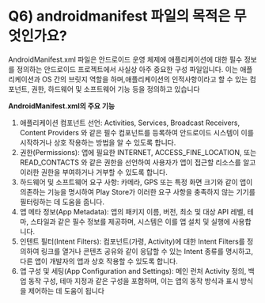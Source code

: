 # Q6) androidmanifest 파일의 목적은 무엇인가요?

AndroidManifest.xml 파일은 안드로이드 운영 체제에 애플리케이션에 대한 필수 정보를 정의하는 안드로이드 프로젝트에서 사실상 아주 중요한 구성 파일입니다. 이는 애플리케이션과 OS 간의 브릿지 역할을 하며,애플리케이션의 인적사항이라고 할 수 있는 컴포넌트, 권한, 하드웨어 및 소프트웨어 기능 등을 정의하고 있습니다

**AndroidManifest.xml의 주요 기능**

1. 애플리케이션 컴포넌트 선언: Activities, Services, Broadcast Receivers, Content Providers 와 같은 필수 컴포넌트를 등록하여 안드로이드 시스템이 이를 시작하거나 상호 작용하는 방법을
알 수 있도록 합니다.
2. 권한(Permissions): 앱에 필요한 INTERNET, ACCESS_FINE_LOCATION, 또는 READ_CONTACTS 와 같은 권한을 선언하여 사용자가 앱이 접근할 리소스를 알고 이러한 권한을 부여하거나 거부할 수 있도록 합니다.
3. 하드웨어 및 소프트웨어 요구 사항: 카메라, GPS 또는 특정 화면 크기와 같이 앱이 의존하는 기능을 명시하여 Play Store가 이러한 요구 사항을 충족하지 않는 기기를 필터링하는 데 도움을 줍니다.
4. 앱 메타 정보(App Metadata): 앱의 패키지 이름, 버전, 최소 및 대상 API 레벨, 테마, 스타일과 같은 필수 정보를 제공하며, 시스템은 이를 앱 설치 및 실행에 사용합니다.
5. 인텐트 필터(Intent Filters): 컴포넌트(가령, Activity)에 대한 Intent Filters를 정의하여 링크를 열거나 콘텐츠 공유와 같이 응답할 수 있는 Intent 종류를 명시하고, 다른 앱이 개발자의 앱과 상호 작용할 수 있도록 합니다.
6. 앱 구성 및 세팅(App Configuration and Settings): 메인 런처 Activity 정의, 백업 동작 구성, 테마 지정과 같은 구성을 포함하며, 이는 앱의 동작 방식과 표시 방식을 제어하는 데 도움이
됩니다